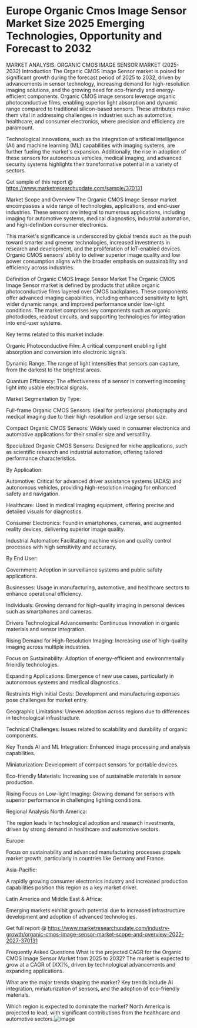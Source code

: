 # Europe Organic Cmos Image Sensor Market Size 2025 Emerging Technologies, Opportunity and Forecast to 2032
MARKET ANALYSIS: ORGANIC CMOS IMAGE SENSOR MARKET (2025-2032)
Introduction
The Organic CMOS Image Sensor market is poised for significant growth during the forecast period of 2025 to 2032, driven by advancements in sensor technology, increasing demand for high-resolution imaging solutions, and the growing need for eco-friendly and energy-efficient components. Organic CMOS image sensors leverage organic photoconductive films, enabling superior light absorption and dynamic range compared to traditional silicon-based sensors. These attributes make them vital in addressing challenges in industries such as automotive, healthcare, and consumer electronics, where precision and efficiency are paramount.

Technological innovations, such as the integration of artificial intelligence (AI) and machine learning (ML) capabilities with imaging systems, are further fueling the market's expansion. Additionally, the rise in adoption of these sensors for autonomous vehicles, medical imaging, and advanced security systems highlights their transformative potential in a variety of sectors.

Get sample of this report @ https://www.marketresearchupdate.com/sample/370131 

Market Scope and Overview
The Organic CMOS Image Sensor market encompasses a wide range of technologies, applications, and end-user industries. These sensors are integral to numerous applications, including imaging for automotive systems, medical diagnostics, industrial automation, and high-definition consumer electronics.

This market's significance is underscored by global trends such as the push toward smarter and greener technologies, increased investments in research and development, and the proliferation of IoT-enabled devices. Organic CMOS sensors’ ability to deliver superior image quality and low power consumption aligns with the broader emphasis on sustainability and efficiency across industries.

Definition of Organic CMOS Image Sensor Market
The Organic CMOS Image Sensor market is defined by products that utilize organic photoconductive films layered over CMOS backplanes. These components offer advanced imaging capabilities, including enhanced sensitivity to light, wider dynamic range, and improved performance under low-light conditions. The market comprises key components such as organic photodiodes, readout circuits, and supporting technologies for integration into end-user systems.

Key terms related to this market include:

Organic Photoconductive Film: A critical component enabling light absorption and conversion into electronic signals.

Dynamic Range: The range of light intensities that sensors can capture, from the darkest to the brightest areas.

Quantum Efficiency: The effectiveness of a sensor in converting incoming light into usable electrical signals.

Market Segmentation
By Type:

Full-frame Organic CMOS Sensors: Ideal for professional photography and medical imaging due to their high resolution and large sensor size.

Compact Organic CMOS Sensors: Widely used in consumer electronics and automotive applications for their smaller size and versatility.

Specialized Organic CMOS Sensors: Designed for niche applications, such as scientific research and industrial automation, offering tailored performance characteristics.

By Application:

Automotive: Critical for advanced driver assistance systems (ADAS) and autonomous vehicles, providing high-resolution imaging for enhanced safety and navigation.

Healthcare: Used in medical imaging equipment, offering precise and detailed visuals for diagnostics.

Consumer Electronics: Found in smartphones, cameras, and augmented reality devices, delivering superior image quality.

Industrial Automation: Facilitating machine vision and quality control processes with high sensitivity and accuracy.

By End User:

Government: Adoption in surveillance systems and public safety applications.

Businesses: Usage in manufacturing, automotive, and healthcare sectors to enhance operational efficiency.

Individuals: Growing demand for high-quality imaging in personal devices such as smartphones and cameras.

Drivers
Technological Advancements: Continuous innovation in organic materials and sensor integration.

Rising Demand for High-Resolution Imaging: Increasing use of high-quality imaging across multiple industries.

Focus on Sustainability: Adoption of energy-efficient and environmentally friendly technologies.

Expanding Applications: Emergence of new use cases, particularly in autonomous systems and medical diagnostics.

Restraints
High Initial Costs: Development and manufacturing expenses pose challenges for market entry.

Geographic Limitations: Uneven adoption across regions due to differences in technological infrastructure.

Technical Challenges: Issues related to scalability and durability of organic components.

Key Trends
AI and ML Integration: Enhanced image processing and analysis capabilities.

Miniaturization: Development of compact sensors for portable devices.

Eco-friendly Materials: Increasing use of sustainable materials in sensor production.

Rising Focus on Low-light Imaging: Growing demand for sensors with superior performance in challenging lighting conditions.

Regional Analysis
North America:

The region leads in technological adoption and research investments, driven by strong demand in healthcare and automotive sectors.

Europe:

Focus on sustainability and advanced manufacturing processes propels market growth, particularly in countries like Germany and France.

Asia-Pacific:

A rapidly growing consumer electronics industry and increased production capabilities position this region as a key market driver.

Latin America and Middle East & Africa:

Emerging markets exhibit growth potential due to increased infrastructure development and adoption of advanced technologies.

Get full report @ https://www.marketresearchupdate.com/industry-growth/organic-cmos-image-sensor-market-scope-and-overview-2022-2027-370131 

Frequently Asked Questions
What is the projected CAGR for the Organic CMOS Image Sensor Market from 2025 to 2032? The market is expected to grow at a CAGR of [XX]%, driven by technological advancements and expanding applications.

What are the major trends shaping the market? Key trends include AI integration, miniaturization of sensors, and the adoption of eco-friendly materials.

Which region is expected to dominate the market? North America is projected to lead, with significant contributions from the healthcare and automotive sectors.![image](https://github.com/user-attachments/assets/97aad5e2-09c6-488a-af0a-a11429bafde0)
